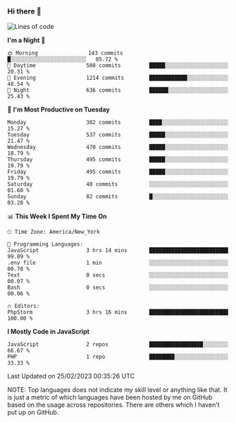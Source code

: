 ### Hi there 👋

<!--
**LynxJinxxy/LynxJinxxy** is a ✨ _special_ ✨ repository because its `README.md` (this file) appears on your GitHub profile.

Here are some ideas to get you started:

- 🔭 I’m currently working on ...
- 🌱 I’m currently learning ...
- 👯 I’m looking to collaborate on ...
- 🤔 I’m looking for help with ...
- 💬 Ask me about ...
- 📫 How to reach me: ...
- 😄 Pronouns: ...
- ⚡ Fun fact: ...
-->

<!--START_SECTION:waka-->
![Lines of code](https://img.shields.io/badge/From%20Hello%20World%20I%27ve%20Written-22.2%20thousand%20lines%20of%20code-blue)

**I'm a Night 🦉** 

```text
🌞 Morning                143 commits         █░░░░░░░░░░░░░░░░░░░░░░░░   05.72 % 
🌆 Daytime                508 commits         █████░░░░░░░░░░░░░░░░░░░░   20.31 % 
🌃 Evening                1214 commits        ████████████░░░░░░░░░░░░░   48.54 % 
🌙 Night                  636 commits         ██████░░░░░░░░░░░░░░░░░░░   25.43 % 
```
📅 **I'm Most Productive on Tuesday** 

```text
Monday                   382 commits         ████░░░░░░░░░░░░░░░░░░░░░   15.27 % 
Tuesday                  537 commits         █████░░░░░░░░░░░░░░░░░░░░   21.47 % 
Wednesday                470 commits         █████░░░░░░░░░░░░░░░░░░░░   18.79 % 
Thursday                 495 commits         █████░░░░░░░░░░░░░░░░░░░░   19.79 % 
Friday                   495 commits         █████░░░░░░░░░░░░░░░░░░░░   19.79 % 
Saturday                 40 commits          ░░░░░░░░░░░░░░░░░░░░░░░░░   01.60 % 
Sunday                   82 commits          █░░░░░░░░░░░░░░░░░░░░░░░░   03.28 % 
```


📊 **This Week I Spent My Time On** 

```text
🕑︎ Time Zone: America/New_York

💬 Programming Languages: 
JavaScript               3 hrs 14 mins       █████████████████████████   99.09 % 
.env file                1 min               ░░░░░░░░░░░░░░░░░░░░░░░░░   00.78 % 
Text                     0 secs              ░░░░░░░░░░░░░░░░░░░░░░░░░   00.07 % 
Bash                     0 secs              ░░░░░░░░░░░░░░░░░░░░░░░░░   00.06 % 

🔥 Editors: 
PhpStorm                 3 hrs 16 mins       █████████████████████████   100.00 % 
```

**I Mostly Code in JavaScript** 

```text
JavaScript               2 repos             █████████████████░░░░░░░░   66.67 % 
PHP                      1 repo              ████████░░░░░░░░░░░░░░░░░   33.33 % 
```




 Last Updated on 25/02/2023 00:35:26 UTC
<!--END_SECTION:waka-->
NOTE: Top languages does not indicate my skill level or anything like that. It is just a metric of which languages have been hosted by me on GitHub based on the usage across repositories. There are others which I haven't put up on GitHub.
